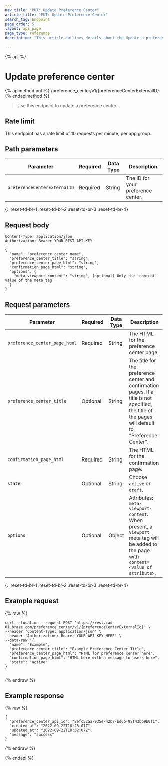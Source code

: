 ```yaml
---
nav_title: "PUT: Update Preference Center"
article_title: "PUT: Update Preference Center"
search_tag: Endpoint
page_order: 5
layout: api_page
page_type: reference
description: "This article outlines details about the Update a preference center Braze endpoint."

---
```

{% api %}
# Update preference center
{% apimethod put %}
/preference_center/v1/{preferenceCenterExternalID}
{% endapimethod %}

> Use this endpoint to update a preference center.

## Rate limit

This endpoint has a rate limit of 10 requests per minute, per app group.

## Path parameters

| Parameter | Required | Data Type | Description |
| --------- | ---------| --------- | ----------- |
|`preferenceCenterExternalID`| Required | String | The ID for your preference center. |
{: .reset-td-br-1 .reset-td-br-2 .reset-td-br-3  .reset-td-br-4}


## Request body

```
Content-Type: application/json
Authorization: Bearer YOUR-REST-API-KEY
```

```
{
  "name": "preference_center_name",
  "preference_center_title": "string",
  "preference_center_page_html": "string",
  "confirmation_page_html": "string",
  "options": {
    "meta-viewport-content": "string", (optional) Only the `content` value of the meta tag
  }
}
```

## Request parameters

| Parameter | Required | Data Type | Description |
| --------- | ---------| --------- | ----------- |
|`preference_center_page_html`| Required | String | The HTML for the preference center page. |
|`preference_center_title`| Optional | String | The title for the preference center and confirmation pages. If a title is not specified, the title of the pages will default to "Preference Center". |
|`confirmation_page_html`| Required | String | The HTML for the confirmation page. |
|`state` | Optional | String | Choose `active` or `draft`.|
|`options` | Optional | Object | Attributes: `meta-viewport-content`. When present, a `viewport` meta tag will be added to the page with `content= <value of attribute>`. |
{: .reset-td-br-1 .reset-td-br-2 .reset-td-br-3  .reset-td-br-4}

## Example request

{% raw %}
```
curl --location --request POST 'https://rest.iad-01.braze.com/preference_center/v1/{preferenceCenterExternalId}' \
--header 'Content-Type: application/json' \
--header 'Authorization: Bearer YOUR-API-KEY-HERE' \
--data-raw '{
  "name": "Example",
  "preference_center_title": "Example Preference Center Title",
  "preference_center_page_html": "HTML for preference center here",
  "confirmation_page_html": "HTML here with a message to users here",
  "state": "active"
}
'
```
{% endraw %}

## Example response
{% raw %}
```
{
  "preference_center_api_id": "8efc52aa-935e-42b7-bd6b-98f43bb9b0f1",
  "created_at": "2022-09-22T18:28:07Z",
  "updated_at": "2022-09-22T18:32:07Z",
  "message": "success"
}
```
{% endraw %}

{% endapi %}
